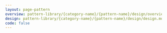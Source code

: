 ```yaml
---
layout: page-pattern
overview: pattern-library/{category-name}/{pattern-name}/design/overview.md
design: pattern-library/{category-name}/{pattern-name}/design/design.md
code: false
---
```

